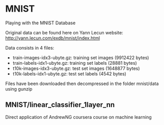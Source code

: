 # MNIST

Playing with the MNIST Database

Original data can be found here on Yann Lecun website:
  http://yann.lecun.com/exdb/mnist/index.html

Data consists in 4 files:

* train-images-idx3-ubyte.gz:  training set images (9912422 bytes)
* train-labels-idx1-ubyte.gz:  training set labels (28881 bytes)
* t10k-images-idx3-ubyte.gz:   test set images (1648877 bytes)
* t10k-labels-idx1-ubyte.gz:   test set labels (4542 bytes)


Files have been downloaded then decompressed in the folder mnist/data using gunzip

## MNIST/linear_classifier_1layer_nn

Direct application of AndrewNG coursera course on machine learning
